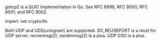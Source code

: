 gotcp2 is a QUIC Implementation in Go. See RFC 8999, RFC 9000, RFC 9001, and RFC 9002.

import:
	net
	crypto/tls

Both UDP and UDS(unixgram) are supported.
SO_REUSEPORT is a must for UDP server.
recvmmsg(2), sendmmsg(2) is a plus.
UDP GSO is a plus.
